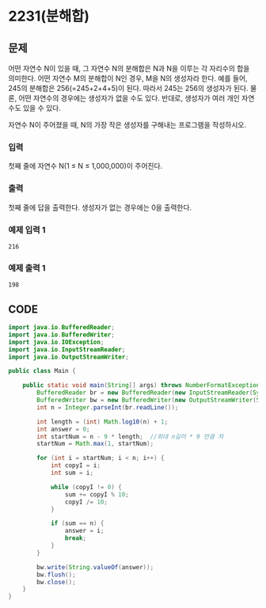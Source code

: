 # 2231\(분해합\)

## 문제

어떤 자연수 N이 있을 때, 그 자연수 N의 분해합은 N과 N을 이루는 각 자리수의 합을 의미한다. 어떤 자연수 M의 분해합이 N인 경우, M을 N의 생성자라 한다. 예를 들어, 245의 분해합은 256\(=245+2+4+5\)이 된다. 따라서 245는 256의 생성자가 된다. 물론, 어떤 자연수의 경우에는 생성자가 없을 수도 있다. 반대로, 생성자가 여러 개인 자연수도 있을 수 있다.

자연수 N이 주어졌을 때, N의 가장 작은 생성자를 구해내는 프로그램을 작성하시오.

### 입력

첫째 줄에 자연수 N\(1 ≤ N ≤ 1,000,000\)이 주어진다.

### 출력

첫째 줄에 답을 출력한다. 생성자가 없는 경우에는 0을 출력한다.

### 예제 입력 1

```text
216
```

### 예제 출력 1

```text
198
```

## CODE

```java
import java.io.BufferedReader;
import java.io.BufferedWriter;
import java.io.IOException;
import java.io.InputStreamReader;
import java.io.OutputStreamWriter;

public class Main {

	public static void main(String[] args) throws NumberFormatException, IOException {
		BufferedReader br = new BufferedReader(new InputStreamReader(System.in));
		BufferedWriter bw = new BufferedWriter(new OutputStreamWriter(System.out));
		int n = Integer.parseInt(br.readLine());

		int length = (int) Math.log10(n) + 1;
		int answer = 0;
		int startNum = n - 9 * length;	//최대 n길이 * 9 만큼 차
		startNum = Math.max(1, startNum);

		for (int i = startNum; i < n; i++) {
			int copyI = i;
			int sum = i;

			while (copyI != 0) {
				sum += copyI % 10;
				copyI /= 10;
			}

			if (sum == n) {
				answer = i;
				break;
			}
		}

		bw.write(String.valueOf(answer));
		bw.flush();
		bw.close();
	}
}
```

